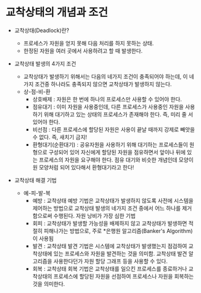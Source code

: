# 교착상태의 개념과 조건

- 교착상태(Deadlock)란?
    - 프로세스가 자원을 얻지 못해 다음 처리를 하지 못하는 상태.
    - 한정된 자원을 여러 곳에서 사용하려고 할 때 발생한다.
    
- 교착상태 발생의 4가지 조건
    - 교착상태가 발생하기 위해서는 다음의 네가지 조건이 충족되어야 하는데, 이 네가지 조건중 하나라도 충족되지 않으면 교착상태가 발생하지 않는다.
    - 상-점-비-환
        - 상호배제 : 자원은 한 번에 하나의 프로세스만 사용할 수 있어야 한다.
        - 점유대기 : 이미 자원을 사용중인데, 다른 프로세스가 사용중인 자원을 사용하기 위해 대기하고 있는 상태의 프로세스가 존재해야 한다. 즉, 미리 줄 서있어야 한다.
        - 비선점 : 다른 프로세스에 할당된 자원은 사용이 끝날 때까지 강제로 빼앗을 수 없다. 즉, 새치기 금지!
        - 환형대기(순환대기) : 공유자원을 사용하기 위해 대기하는 프로세스들이 원형으로 구성되어 있어 자신에게 할당된 자원을 점유하면서 앞이나 뒤에 있는 프로세스의 자원을 요구해야 한다. 점유 대기와 비슷한 개념인데 모양이 원 모양처럼 되어 있다해서 환형대기라고 한다!
        
- 교착상태 해결 기법
    - 예-피-발-복
        - 예방 : 교착상태 예방 기법은 교착상태가 발생하지 않도록 사전에 시스템을 제어하는 방법으로 교착상태 발생의 네가지 조건 중에서 어느 하나를 제거함으로써 수행된다. 자원 낭비가 가장 심한 기법
        - 회피 : 교착상태가 발생할 가능성을 배제하지 않고 교착상태가 발생하면 적절히 피해나가는 방법으로, 주로 *은행원 알고리즘(Banker's Algorithm)이 사용됨
        - 발견 : 교착상태 발견 기법은 시스템에 교착상태가 발생했는지 점검하여 교착상태에 있는 프로세스와 자원을 발견하는 것을 의미함. 교착상태 발견 알고리즘을 사용한다던가 자원 할당 그래프 등을 사용할 수 있다.
        - 회복 : 교착상태 회복 기법은 교착상태를 일으킨 프로세스를 종료하거나 교착상태의 프로세스에 할당된 자원을 선점하여 프로세스나 자원을 회복하는 것을 의미한다.
